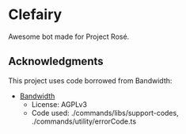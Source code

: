# Clefairy

Awesome bot made for Project Rosé. 

## Acknowledgments

This project uses code borrowed from Bandwidth:

- [Bandwidth](https://github.com/PretendoNetwork/Bandwidth)
  - License: AGPLv3
  - Code used: ./commands/libs/support-codes, ./commands/utility/errorCode.ts
